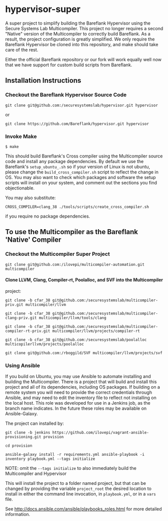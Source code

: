# hypervisor-super

A super project to simplify building the Bareflank Hypervisor using the Secure
Systems Lab Multicompiler. This project no longer requires a second "Native"
version of the Multicompiler to correctly build Bareflank. As a result, the
project configuration is greatly simplified. We only require the Bareflank
Hypervisor be cloned into this repository, and make should take care of the
rest.

Either the official Bareflank repository or our fork will work equally well now
that we have support for custom build scripts from Bareflank.

## Installation Instructions
### Checkout the Bareflank Hypervisor Source Code

`git clone git@github.com:/securesystemslab/hypervisor.git hypervisor`

or

`git clone https://github.com/Bareflank/hypervisor.git hypervisor`


### Invoke Make

`$ make`

This should build Bareflank's Cross compiler using the Multicompiler source
code and install any package dependencies. By default we use the Bareflank's
`setup_ubuntu_.sh` so if your version of Linux is not ubuntu, please change the
`build_cross_compiler.sh` script to reflect the change in OS. You may also want
to check which packages and software the setup scripts will install on your
system, and comment out the sections you find objectionable. 

You may also substitute:

`CROSS_COMPILER=clang_38 ./tools/scripts/create_cross_compiler.sh`

if you require no package dependencies.

## To use the Multicompiler as the Bareflank 'Native' Compiler

### Checkout the Multicompiler Super Project

`git clone git@github.com:/ilovepi/multicompiler-automation.git multicompiler`

#### Clone LLVM, Clang, Compiler-rt, Poolalloc, and SVF into the Multicompiler
project:

`git clone -b cfar_38 git@github.com:/securesystemslab/multicompiler-priv.git
multicompiler/llvm`

`git clone -b cfar_38 git@github.com:/securesystemslab/multicompiler-clang-priv.git multicompiler/llvm/tools/clang`

`git clone -b cfar_38 git@github.com:/securesystemslab/multicompiler-compiler-rt-priv.git multicompiler/llvm/projects/compiler-rt`

`git clone -b cfar_38 git@github.com:/securesystemslab/poolalloc multicopilerllvm/projects/poolalloc`

`git clone git@github.com:/rboggild/SVF multicompiler/llvm/projects/svf`


### Using Ansible

If you build on Ubuntu, you may use Ansible to automate installing and building
the Multicompiler. There is a project that will build and install this project
and all of its dependencies, including OS packages. If building on a remote
system you will need to provide the correct credentials through Ansible, and
may need to edit the inventory file to reflect not installing on the local
host. This role was developed for use in a Jenkins job, as the branch name
indicates. In the future these roles may be available on Ansible-Galaxy.

The project can installed by:

```
git clone -b jenkins https://github.com/ilovepi/vagrant-ansible-provisioning.git provision 

cd provision 

ansible-galaxy install -r requirements.yml ansible-playbook -i inventory playbook.yml --tags initialize 

```

NOTE: omit the `--tags initialize` to also immediately build the Multicompiler and Hypervisor

This will install the project to a folder named project, but that can be
changed by providing the variable `project_root` the desired location to
install in either the command line invocation, in `playbook.yml`, or in a `vars`
file.

See http://docs.ansible.com/ansible/playbooks_roles.html for more detailed
information.


